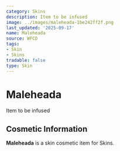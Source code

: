 ```yaml
---
category: Skins
description: Item to be infused
image: ../images/maleheada-1be242ff2f.png
last_updated: '2025-09-17'
name: Maleheada
source: WFCD
tags:
- Skin
- Skins
tradable: false
type: Skin
---
```


# Maleheada

Item to be infused

## Cosmetic Information

**Maleheada** is a skin cosmetic item for Skins.

